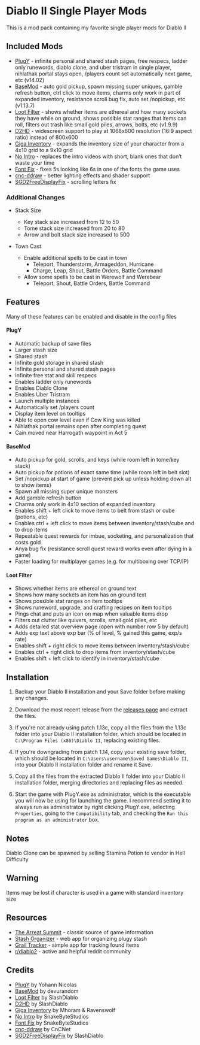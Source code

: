 # Diablo II Single Player Mods

This is a mod pack containing my favorite single player mods for Diablo II

## Included Mods

- [PlugY](http://plugy.free.fr/en/index.html) - infinite personal and shared stash pages, free respecs, ladder only runewords, diablo clone, and uber tristram in single player, nihlathak portal stays open, /players count set automatically next game, etc (v14.02)
- [BaseMod](https://www.moddb.com/mods/basemod) - auto gold pickup, spawn missing super uniques, gamble refresh button, ctrl click to move items, charms only work in part of expanded inventory, resistance scroll bug fix, auto set /nopickup, etc (v1.13.7)
- [Loot Filter](https://github.com/cyhyraethz/slashdiablo-maphack-giga) - shows whether items are ethereal and how many sockets they have while on ground, shows possible stat ranges that items can roll, filters out trash like small gold piles, arrows, bolts, etc (v1.9.9)
- [D2HD](https://github.com/IAmTrial/SlashDiablo-HD) - widescreen support to play at 1068x600 resolution (16:9 aspect ratio) instead of 800x600
- [Giga Inventory](https://github.com/cyhyraethz/d2-giga-inv) - expands the inventory size of your character from a 4x10 grid to a 9x10 grid
- [No Intro](https://www.snakebytestudios.com/projects/mods/diablo-2-mods/#nointro) - replaces the intro videos with short, blank ones that don’t waste your time
- [Font Fix](https://www.snakebytestudios.com/projects/mods/diablo-2-mods/#fixedfont) - fixes 5s looking like 6s in one of the fonts the game uses
- [cnc-ddraw](https://github.com/CnCNet/cnc-ddraw) - better lighting effects and shader support
- [SGD2FreeDisplayFix](https://github.com/mir-diablo-ii-tools/SlashGaming-Diablo-II-Free-Display-Fix) - scrolling letters fix

### Additional Changes

- Stack Size
  - Key stack size increased from 12 to 50
  - Tome stack size increased from 20 to 80
  - Arrow and bolt stack size increased to 500

- Town Cast
  - Enable additional spells to be cast in town
    - Teleport, Thunderstorm, Armageddon, Hurricane
    - Charge, Leap, Shout, Battle Orders, Battle Command
  - Allow some spells to be cast in Werewolf and Werebear
    - Teleport, Shout, Battle Orders, Battle Command

## Features

Many of these features can be enabled and disable in the config files

#### PlugY

- Automatic backup of save files
- Larger stash size
- Shared stash
- Infinite gold storage in shared stash
- Infinite personal and shared stash pages
- Infinite free stat and skill respecs
- Enables ladder only runewords
- Enables Diablo Clone
- Enables Uber Tristram
- Launch multiple instances
- Automatically set /players count
- Display item level on tooltips
- Able to open cow level even if Cow King was killed
- Nihlathak portal remains open after completing quest
- Cain moved near Harrogath waypoint in Act 5

#### BaseMod

- Auto pickup for gold, scrolls, and keys (while room left in tome/key stack)
- Auto pickup for potions of exact same time (while room left in belt slot)
- Set /nopickup at start of game (prevent pick up unless holding down alt to show items)
- Spawn all missing super unique monsters
- Add gamble refresh button
- Charms only work in 4x10 section of expanded inventory
- Enables shift + left click to move items to belt from stash or cube (potions, etc)
- Enables ctrl + left click to move items between inventory/stash/cube and to drop items
- Repeatable quest rewards for imbue, socketing, and personalization that costs gold
- Anya bug fix (resistance scroll quest reward works even after dying in a game)
- Faster loading for multiplayer games (e.g. for multiboxing over TCP/IP)

#### Loot Filter

- Shows whether items are ethereal on ground text
- Shows how many sockets an item has on ground text
- Shows possible stat ranges on item tooltips
- Shows runeword, upgrade, and crafting recipes on item tooltips
- Pings chat and puts an icon on map when valuable items drop
- Filters out clutter like quivers, scrolls, small gold piles, etc
- Adds detailed stat overview page (open with number row 5 by default)
- Adds exp text above exp bar (% of level, % gained this game, exp/s rate)
- Enables shift + right click to move items between inventory/stash/cube
- Enables ctrl + right click to drop items from inventory/stash/cube
- Enables shift + left click to identify in inventory/stash/cube

## Installation

1. Backup your Diablo II installation and your Save folder before making any changes.

2. Download the most recent release from the [releases page](https://github.com/cyhyraethz/d2-sp-mods/releases)
   and extract the files.

3. If you're not already using patch 1.13c, copy all the files from the 1.13c
   folder into your Diablo II installation folder, which should be located in
   `C:\Program Files (x86)\Diablo II`, replacing existing files.

4. If you're downgrading from patch 1.14, copy your existing save folder,
   which should be located in `C:\Users\username\Saved Games\Diablo II`,
   into your Diablo II installation folder and rename it Save.

5. Copy all the files from the extracted Diablo II folder into your Diablo II
   installation folder, merging directories and replacing files as needed.

6. Start the game with PlugY.exe as administrator, which is the executable you will now
   be using for launching the game. I recommend setting it to always run as administrator
   by right clicking PlugY.exe, selecting `Properties`, going to the `Compatibility` tab,
   and checking the `Run this program as an administrator` box.

## Notes

Diablo Clone can be spawned by selling Stamina Potion to vendor in Hell Difficulty

## Warning

Items may be lost if character is used in a game with standard inventory size

## Resources

- [The Arreat Summit](http://classic.battle.net/diablo2exp/) - classic source of game information
- [Stash Organizer](https://youdz.github.io/d2-stash-organizer/) - web app for organizing plugy stash
- [Grail Tracker](https://d2-holy-grail.herokuapp.com/) - simple app for tracking found items
- [r/diablo2](https://www.reddit.com/r/diablo2/) - active and helpful reddit community

## Credits

- [PlugY](http://plugy.free.fr/en/index.html) by Yohann Nicolas
- [BaseMod](https://www.moddb.com/mods/basemod) by devurandom
- [Loot Filter](https://github.com/cyhyraethz/slashdiablo-maphack-giga) by SlashDiablo
- [D2HD](https://github.com/IAmTrial/SlashDiablo-HD) by SlashDiablo
- [Giga Inventory](https://github.com/cyhyraethz/d2-giga-inv) by Mhoram & Ravenswolf
- [No Intro](https://www.snakebytestudios.com/projects/mods/diablo-2-mods/#nointro) by SnakeByteStudios
- [Font Fix](https://www.snakebytestudios.com/projects/mods/diablo-2-mods/#fixedfont) by SnakeByteStudios
- [cnc-ddraw](https://github.com/CnCNet/cnc-ddraw) by CnCNet
- [SGD2FreeDisplayFix](https://github.com/mir-diablo-ii-tools/SlashGaming-Diablo-II-Free-Display-Fix) by SlashDiablo
